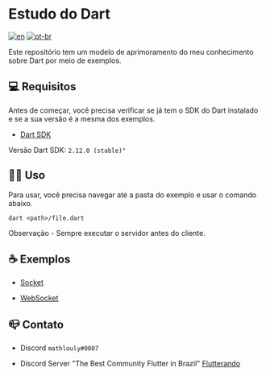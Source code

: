 # Estudo do Dart

[![en](https://img.shields.io/badge/lang-en--us-red)](https://github.com/mathlouly/dart_study/blob/main/README.md)
[![pt-br](https://img.shields.io/badge/lang-pt--br-green)](https://github.com/mathlouly/dart_study/blob/main/README.pt-br.md)

Este repositório tem um modelo de aprimoramento do meu conhecimento sobre Dart por meio de exemplos.

## 💻 Requisitos

Antes de começar, você precisa verificar se já tem o SDK do Dart instalado e se a sua versão é a mesma dos exemplos.

- [Dart SDK](https://dart.dev/get-dart)

Versão Dart SDK: `2.12.0 (stable)"`


## 👩‍💻 Uso

Para usar, você precisa navegar até a pasta do exemplo e usar o comando abaixo.
```
dart <path>/file.dart
```
Observação - Sempre executar o servidor antes do cliente.


## ☕ Exemplos

* [Socket](https://github.com/mathlouly/dart_study/tree/main/connections/socket)

* [WebSocket](https://github.com/mathlouly/dart_study/tree/main/connections/websocket)


## 📪 Contato

* Discord `mathlouly#0007`

* Discord Server "The Best Community Flutter in Brazil" [Flutterando](https://discord.gg/pEP9baQCny)